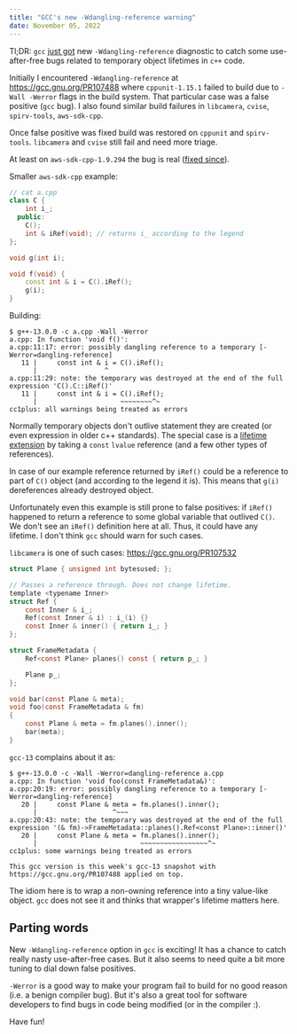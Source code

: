 ```yaml
---
title: "GCC's new -Wdangling-reference warning"
date: November 05, 2022
---
```


Tl;DR: `gcc` [just got](https://gcc.gnu.org/PR106393)
new `-Wdangling-reference` diagnostic to catch some use-after-free bugs
related to temporary object lifetimes in `c++` code.

Initially I encountered `-Wdangling-reference` at
<https://gcc.gnu.org/PR107488> where `cppunit-1.15.1` failed to build
due to `-Wall -Werror` flags in the build system. That particular case
was a false positive (`gcc` bug). I also found similar build failures in
`libcamera`, `cvise`, `spirv-tools`, `aws-sdk-cpp`.

Once false positive was fixed build was restored on `cppunit` and
`spirv-tools`. `libcamera` and `cvise` still fail and need more triage.

At least on `aws-sdk-cpp-1.9.294` the bug is real
([fixed since](https://github.com/aws/aws-sdk-cpp/commit/e1aceaeb211901d1985663d3de12c76913e41b90)).

Smaller `aws-sdk-cpp` example:

```c++
// cat a.cpp
class C {
    int i_;
  public:
    C();
    int & iRef(void); // returns i_ according to the legend
};

void g(int i);

void f(void) {
    const int & i = C().iRef();
    g(i);
}
```

Building:

```
$ g++-13.0.0 -c a.cpp -Wall -Werror
a.cpp: In function 'void f()':
a.cpp:11:17: error: possibly dangling reference to a temporary [-Werror=dangling-reference]
   11 |     const int & i = C().iRef();
      |                 ^
a.cpp:11:29: note: the temporary was destroyed at the end of the full expression 'C().C::iRef()'
   11 |     const int & i = C().iRef();
      |                     ~~~~~~~~^~
cc1plus: all warnings being treated as errors
```

Normally temporary objects don't outlive statement they are created (or
even expression in older c++ standards). The special case is a
[lifetime extension](https://en.cppreference.com/w/cpp/language/lifetime)
by taking a `const` `lvalue` reference (and a few other types of
references).

In case of our example reference returned by `iRef()` could be a
reference to part of `C()` object (and according to the legend it is).
This means that `g(i)` dereferences already destroyed object.

Unfortunately even this example is still prone to false positives: if
`iRef()` happened to return a reference to some global variable that
outlived `C()`. We don't see an `iRef()` definition here at all. Thus, it
could have any lifetime. I don't think `gcc` should warn for such cases.

`libcamera` is one of such cases: <https://gcc.gnu.org/PR107532>

```c
struct Plane { unsigned int bytesused; };

// Passes a reference through. Does not change lifetime.
template <typename Inner>
struct Ref {
    const Inner & i_;
    Ref(const Inner & i) : i_(i) {}
    const Inner & inner() { return i_; }
};

struct FrameMetadata {
    Ref<const Plane> planes() const { return p_; }

    Plane p_;
};

void bar(const Plane & meta);
void foo(const FrameMetadata & fm)
{
    const Plane & meta = fm.planes().inner();
    bar(meta);
}
```

`gcc-13` complains about it as:

```
$ g++-13.0.0 -c -Wall -Werror=dangling-reference a.cpp
a.cpp: In function 'void foo(const FrameMetadata&)':
a.cpp:20:19: error: possibly dangling reference to a temporary [-Werror=dangling-reference]
   20 |     const Plane & meta = fm.planes().inner();
      |                   ^~~~
a.cpp:20:43: note: the temporary was destroyed at the end of the full expression '(& fm)->FrameMetadata::planes().Ref<const Plane>::inner()'
   20 |     const Plane & meta = fm.planes().inner();
      |                          ~~~~~~~~~~~~~~~~~^~
cc1plus: some warnings being treated as errors

This gcc version is this week's gcc-13 snapshot with https://gcc.gnu.org/PR107488 applied on top.
```

The idiom here is to wrap a non-owning reference into a tiny value-like
object. `gcc` does not see it and thinks that wrapper's lifetime matters
here.

## Parting words

New `-Wdangling-reference` option in `gcc` is exciting! It has a chance
to catch really nasty use-after-free cases. But it also seems to need
quite a bit more tuning to dial down false positives.

`-Werror` is a good way to make your program fail to build for no good
reason (i.e. a benign compiler bug). But it's also a great tool for
software developers to find bugs in code being modified (or in the
compiler :).

Have fun!
